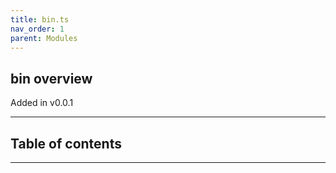 ```yaml
---
title: bin.ts
nav_order: 1
parent: Modules
---
```


## bin overview

Added in v0.0.1

---

<h2 class="text-delta">Table of contents</h2>

---
